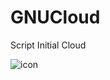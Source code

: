 # GNUCloud
Script Initial Cloud


![icon](https://github.com/malejandromorenov/cloud-ubuntu/blob/master/cloud.png)
